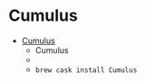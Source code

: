 # Cumulus
- [Cumulus](https://gillesdemey.github.io/Cumulus/)
  -  Cumulus
  - 
  - `brew cask install Cumulus`
